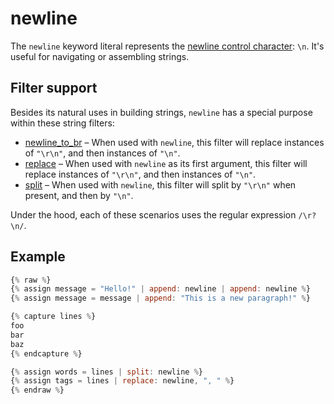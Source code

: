 # newline

The `newline` keyword literal represents the [newline control character](https://en.wikipedia.org/wiki/Newline): `\n`. It's useful for navigating or assembling strings.

## Filter support

Besides its natural uses in building strings, `newline` has a special purpose within these string filters:

* [newline\_to\_br](../filters/#newline\_to\_br) – When used with `newline`, this filter will replace instances of `"\r\n"`, and then instances of `"\n"`.
* [replace](../filters/#replace-replace\_first) – When used with `newline` as its first argument, this filter will replace instances of `"\r\n"`, and then instances of `"\n"`.
* [split](../filters/#split) – When used with `newline`, this filter will split by `"\r\n"` when present, and then by `"\n"`.

Under the hood, each of these scenarios uses the regular expression `/\r?\n/`.

## Example

```javascript
{% raw %}
{% assign message = "Hello!" | append: newline | append: newline %}
{% assign message = message | append: "This is a new paragraph!" %}

{% capture lines %}
foo
bar
baz
{% endcapture %}

{% assign words = lines | split: newline %}
{% assign tags = lines | replace: newline, ", " %}
{% endraw %}
```
